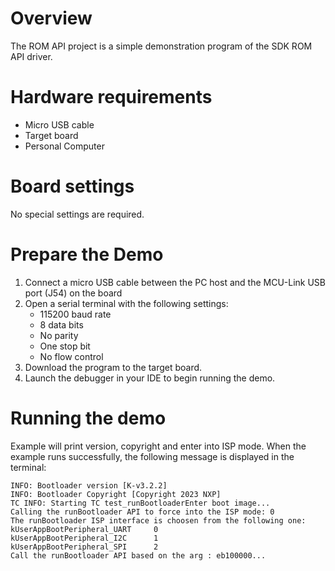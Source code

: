 Overview
========
The ROM API project is a simple demonstration program of the SDK ROM API driver.

Hardware requirements
=====================
- Micro USB cable
- Target board
- Personal Computer

Board settings
============
No special settings are required.

Prepare the Demo
===============
1.  Connect a micro USB cable between the PC host and the MCU-Link USB port (J54) on the board
2.  Open a serial terminal with the following settings:
    - 115200 baud rate
    - 8 data bits
    - No parity
    - One stop bit
    - No flow control
3.  Download the program to the target board.
4.  Launch the debugger in your IDE to begin running the demo.

Running the demo
================
Example will print version, copyright and enter into ISP mode.
When the example runs successfully, the following message is displayed in the terminal:

```
INFO: Bootloader version [K-v3.2.2]
INFO: Bootloader Copyright [Copyright 2023 NXP]
TC INFO: Starting TC test_runBootloaderEnter boot image...
Calling the runBootloader API to force into the ISP mode: 0
The runBootloader ISP interface is choosen from the following one:
kUserAppBootPeripheral_UART     0
kUserAppBootPeripheral_I2C      1
kUserAppBootPeripheral_SPI      2
Call the runBootloader API based on the arg : eb100000...
```


